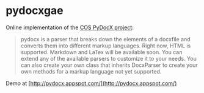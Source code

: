 pydocxgae
=========

Online implementation of the [COS PyDocX project](https://github.com/tonyteate/pydocx):

> pydocx is a parser that breaks down the elements of a docxfile and converts them into different markup languages. Right now, HTML is supported. Markdown and LaTex will be available soon. You can extend any of the available parsers to customize it to your needs. You can also create your own class that inherits DocxParser to create your own methods for a markup language not yet supported.

Demo at [http://pydocx.appspot.com/](http://pydocx.appspot.com/)
